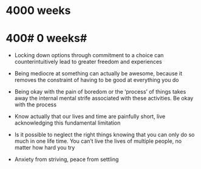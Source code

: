 # 4000 weeks

# 400# 0 weeks# 

* Locking down options through commitment to a choice can counterintuitively lead to greater freedom and experiences
* Being mediocre at something can actually be awesome, because it removes the constraint of having to be good at everything you do
* Being okay with the pain of boredom or the ‘process’ of things takes away the internal mental strife associated with these activities. Be okay with the process

* Know actually that our lives and time are painfully short, live acknowledging this fundamental limitation

* Is it possible to neglect the right things knowing that you can only do so much in one life time. You can’t live the lives of multiple people, no matter how hard you try

* Anxiety from striving, peace from settling

